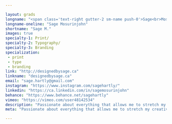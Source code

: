 ```yaml
---

layout: grads
longname: "<span class='text-right gutter-2 sm-name push-0'>Sage<br>Mosurinjohn</span>"
longname-oneline: "Sage Mosurinjohn"
shortname: "Sage M."
images: true
specialty-1: Print/
specialty-2: Typography/
specialty-3: Branding
specialization:
 - print
 - type
 - branding
link: "http://designedbysage.ca"
linkname: "designedbysage.ca"
email: "sage.hartly@gmail.com"
instagram: "https://www.instagram.com/sagehartly/"
linkedin: "https://ca.linkedin.com/in/sagemosurinjohn"
behance: "https://www.behance.net/sagehartly"
vimeo: "https://vimeo.com/user48142534"
description: "Passionate about everything that allows me to stretch my creative skills. My design process is fueled by coffee and pictures of cute dogs."
meta: "Passionate about everything that allows me to stretch my creative skills. My design process is fueled by coffee and pictures of cute dogs."

---
```

